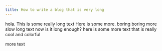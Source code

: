 ```yaml
---
title: How to write a blog that is very long
---
```

hola. This is some really long text Here is some more. boring boring more slow long text now is it long enough?
here is some more text that is really cool and colorful

more text
